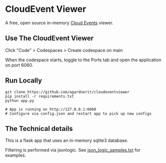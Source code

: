 # CloudEvent Viewer

A free, open source in-memory [Cloud Events](https://cloudevents.io) viewer.

## Use The CloudEvent Viewer

Click "Code" > Codespaces > Create codespace on main

When the codespace starts, toggle to the Ports tab and open the application on port 6060.

## Run Locally

```
git clone https://github.com/agardnerit/cloudeventviewer
pip install -r requirements.txt
python app.py

# App is running on http://127.0.0.1:6060
# Configure via config.json and restart app to pick up new configs
```

## The Technical details

This is a flask app that uses an in-memory sqlite3 database.

Filtering is performed via jsonlogic. See [json_logic_samples.txt](json_logic_samples.txt) for examples.
